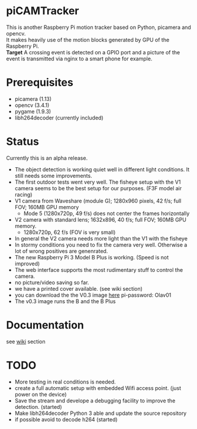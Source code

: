 # piCAMTracker
This is another Raspberry Pi motion tracker based on Python, picamera and opencv.   
It makes heavily use of the motion blocks generated by GPU of the Raspberry Pi.   
**Target** A crossing event is detected on a GPIO port and a picture of the event is transmitted via nginx to a smart phone for example.

# Prerequisites
* picamera (1.13)
* opencv (3.4.1)
* pygame (1.9.3)
* libh264decoder   (currently included)  
 
# Status
Currently this is an alpha release.   
* The object detection is working quiet well in different light conditions. It still needs some improvements.
* The first outdoor tests went very well. The fisheye setup with the V1 camera seems to be the best setup for our purposes. (F3F model air racing)
 * V1 camera from Waveshare (module G); 1280x960 pixels, 42 f/s; full FOV; 160MB GPU memory
   * Mode 5 (1280x720p, 49 f/s) does not center the frames horizontally
 * V2 camera with standard lens; 1632x896, 40 f/s; full FOV; 160MB GPU memory.
   * 1280x720p, 62 f/s (FOV is very small)
 * In general the V2 camera needs more light than the V1 with the fisheye
* In stormy conditions you need to fix the camera very well. Otherwise a lot of wrong positives are genenrated.
* The new Raspberry Pi 3 Model B Plus is working. (Speed is not improved)
* The web interface supports the most rudimentary stuff to control the camera.
* no picture/video saving so far.   
* we have a printed cover available. (see wiki section)
* you can download the the V0.3 image [here](https://drive.google.com/file/d/1fq3jb0tYNVIxhNmgaASyJYLsajSUOv0g/view?usp=sharing)
  pi-password: Olav01
* The v0.3 image runs the B and the B Plus

# Documentation
see [wiki](https://github.com/barney-NG/piCAMTracker/wiki) section

# TODO
* More testing in real conditions is needed.
* create a full automatic setup with embedded Wifi access point. (just power on the device)
* Save the stream and develope a debugging facility to improve the detection. (started)
* Make libh264decoder Python 3 able and update the source repository
* if possible avoid to decode h264  (started)
